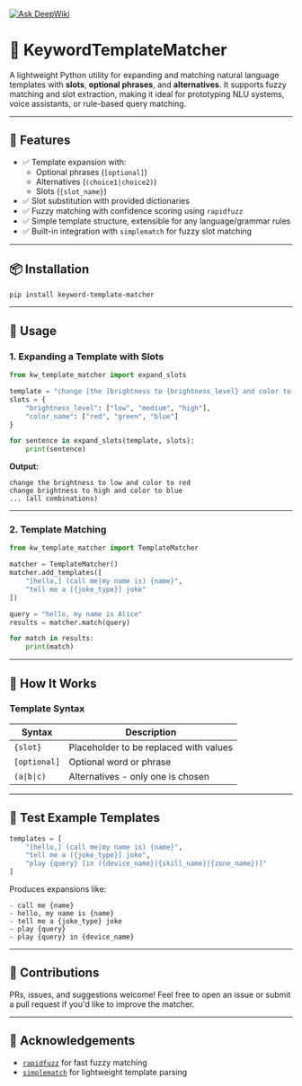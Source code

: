 [![Ask DeepWiki](https://deepwiki.com/badge.svg)](https://deepwiki.com/TigreGotico/kw-template-matcher)

# 🧩 KeywordTemplateMatcher

A lightweight Python utility for expanding and matching natural language templates with **slots**, **optional phrases**, and **alternatives**. It supports fuzzy matching and slot extraction, making it ideal for prototyping NLU systems, voice assistants, or rule-based query matching.

---

## 🔧 Features

- ✅ Template expansion with:
    - Optional phrases (`[optional]`)
    - Alternatives (`(choice1|choice2)`)
    - Slots (`{slot_name}`)
- ✅ Slot substitution with provided dictionaries
- ✅ Fuzzy matching with confidence scoring using `rapidfuzz`
- ✅ Simple template structure, extensible for any language/grammar rules
- ✅ Built-in integration with `simplematch` for fuzzy slot matching

---

## 📦 Installation

```bash
pip install keyword-template-matcher
```

---

## 🚀 Usage

### 1. Expanding a Template with Slots

```python
from kw_template_matcher import expand_slots

template = "change [the ]brightness to {brightness_level} and color to {color_name}"
slots = {
    "brightness_level": ["low", "medium", "high"],
    "color_name": ["red", "green", "blue"]
}

for sentence in expand_slots(template, slots):
    print(sentence)
```

**Output:**

```
change the brightness to low and color to red
change brightness to high and color to blue
... (all combinations)
```

---

### 2. Template Matching

```python
from kw_template_matcher import TemplateMatcher

matcher = TemplateMatcher()
matcher.add_templates([
    "[hello,] (call me|my name is) {name}",
    "tell me a [{joke_type}] joke"
])

query = "hello, my name is Alice"
results = matcher.match(query)

for match in results:
    print(match)
```

---

## 🧠 How It Works

### Template Syntax

| Syntax      | Description                              |
|-------------|------------------------------------------|
| `{slot}`    | Placeholder to be replaced with values   |
| `[optional]`| Optional word or phrase                  |
| `(a\|b\|c)`   | Alternatives - only one is chosen        |


---

## 🧪 Test Example Templates

```python
templates = [
    "[hello,] (call me|my name is) {name}",
    "tell me a [{joke_type}] joke",
    "play {query} [in ({device_name}|{skill_name}|{zone_name})]"
]
```

Produces expansions like:

```
- call me {name}
- hello, my name is {name}
- tell me a {joke_type} joke
- play {query}
- play {query} in {device_name}
```

---

## 🤝 Contributions

PRs, issues, and suggestions welcome! Feel free to open an issue or submit a pull request if you'd like to improve the matcher.

---

## 💬 Acknowledgements

- [`rapidfuzz`](https://github.com/maxbachmann/RapidFuzz) for fast fuzzy matching
- [`simplematch`](https://github.com/OpenVoiceOS/simplematch) for lightweight template parsing
